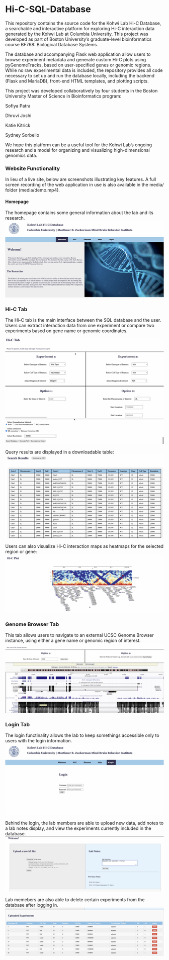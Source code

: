 # Hi-C-SQL-Database
This repository contains the source code for the Kohwi Lab Hi-C Database, a searchable and interactive platform for exploring Hi-C interaction data generated by the Kohwi Lab at Columbia University. This project was developed as part of Boston University’s graduate-level bioinformatics course BF768: Biological Database Systems.

The database and accompanying Flask web application allow users to browse experiment metadata and generate custom Hi-C plots using pyGenomeTracks, based on user-specified genes or genomic regions. While no raw experimental data is included, the repository provides all code necessary to set up and run the database locally, including the backend (Flask and MariaDB), front-end HTML templates, and plotting scripts.

This project was developed collaboratively by four students in the Boston University Master of Science in Bioinformatics program:

Sofiya Patra

Dhruvi Joshi

Katie Kitrick

Sydney Sorbello

We hope this platform can be a useful tool for the Kohwi Lab’s ongoing research and a model for organizing and visualizing high-dimensional genomics data.


### Website Functionality
In lieu of a live site, below are screenshots illustrating key features. A full screen recording of the web application in use is also available in the media/ folder (media/demo.mp4).

#### Homepage 
The homepage contains some general information about the lab and its research. 
![Alt text](media/homepage.png)


### Hi-C Tab 
The Hi-C tab is the main interface between the SQL database and the user. Users can extract interaction data from one experiment or compare two experiments based on gene name or genomic coordinates.

![Alt text](media/hic_tab.png)
![Alt text](media/hictab2.png)

Query results are displayed in a downloadable table:
![Alt text](media/hicoutput.png)

Users can also visualize Hi-C interaction maps as heatmaps for the selected region or gene:
![Alt text](media/hicplot.png)

### Genome Browser Tab
This tab allows users to navigate to an external UCSC Genome Browser instance, using either a gene name or genomic region of interest.
![Alt text](media/genomebrowser.png)

### Login Tab 
The login functinality allows the lab to keep somethings accessible only to users with the login information. 
![Alt text](media/login.png)

Behind the login, the lab members are able to upload new data, add notes to a lab notes display, and view the experiments currently included in the database.
![Alt text](media/login2.png)

Lab memebers are also able to delete certain experiments from the database after logging in. 
![Alt text](media/experimentstable.png)
